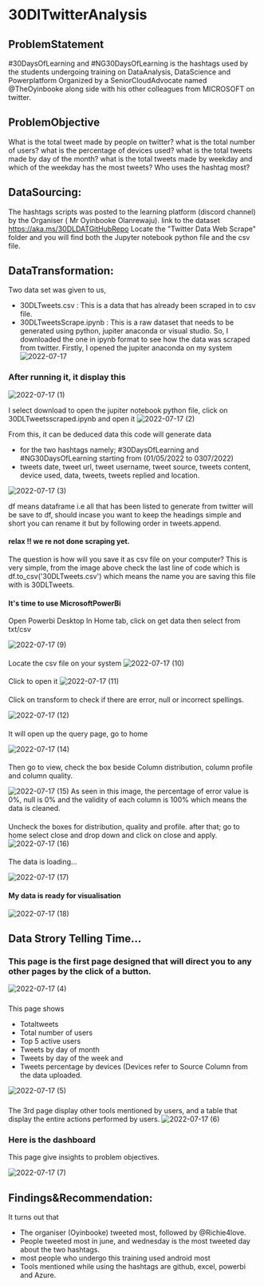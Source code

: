 # 30DlTwitterAnalysis
## ProblemStatement
#30DaysOfLearning and #NG30DaysOfLearning is the hashtags used by the students undergoing training on DataAnalysis, DataScience and Powerplatform Organized by a SeniorCloudAdvocate named @TheOyinbooke along side with his other colleagues from MICROSOFT on twitter.



## ProblemObjective
What is the total tweet made by people on twitter? what is the total number of  users? what is the percentage of devices used? what is the total tweets made by day of the month? what is the total tweets made by weekday and which of the weekday has the most tweets? Who uses the hashtag most?




## DataSourcing: 
The hashtags scripts was posted to the learning platform (discord channel) by the Organiser ( Mr Oyinbooke Olanrewaju). link to the dataset https://aka.ms/30DLDATGitHubRepo Locate the "Twitter Data Web Scrape" folder and you will find both the Jupyter notebook python file and the csv file.


## DataTransformation:
Two data set was given to us,
- 30DLTweets.csv : This is a data that has already been scraped in to csv file.
- 30DLTweetsScrape.ipynb : This is a raw dataset that needs to be generated using python, jupiter anaconda or visual studio.
So, I downloaded the one in ipynb format to see how the data was scraped from twitter.
Firstly, I opened the jupiter anaconda on my system
![2022-07-17](https://user-images.githubusercontent.com/107118603/179413512-506271dc-1689-40c0-9860-8a504ba2ff02.png)

### After running it, it display this
![2022-07-17 (1)](https://user-images.githubusercontent.com/107118603/179416084-d8b8f6ee-6726-4e42-ba63-34d5d7dd5bb5.png)


I select download to open the jupiter notebook python file, click on 30DLTweetsscraped.ipynb and open it
![2022-07-17 (2)](https://user-images.githubusercontent.com/107118603/179416380-e24f823e-9258-4f66-b951-abd16ed7829d.png)

From this, it can be deduced data this code will generate data 
- for the two hashtags namely; #30DaysOfLearning and #NG30DaysOfLearning starting from (01/05/2022 to 0307/2022)
- tweets date, tweet url, tweet username, tweet source, tweets content,  device used, data, tweets, tweets replied and location.

![2022-07-17 (3)](https://user-images.githubusercontent.com/107118603/179416447-30a8c445-d09f-434e-979f-6d22bd3df109.png)

df means dataframe i.e all that has been listed to generate from twitter will be save to df, should incase you want to keep the headings simple and short you can rename it but by following order in tweets.append.
 #### relax !! we re not done scraping yet.
 The question is how will you save it as csv file on your computer? This is very simple, from the image above check the last line of code which is df.to_csv('30DLTweets.csv') which means the name you are saving this file with is 30DLTweets.
 
 #### It's time to use MicrosoftPowerBi
 Open Powerbi Desktop
 In Home tab, click on get data then select from txt/csv
 
![2022-07-17 (9)](https://user-images.githubusercontent.com/107118603/179419630-8d54c220-4d7c-4505-94cd-b9306b5785e7.png)


####
Locate the csv file on your system
![2022-07-17 (10)](https://user-images.githubusercontent.com/107118603/179419646-036f0deb-715c-4c22-8f5f-da1d09f4a158.png)


####
Click to open it
![2022-07-17 (11)](https://user-images.githubusercontent.com/107118603/179419676-dc1ef01b-9948-4a89-bb3d-f95b73332714.png)

####
Click on transform to check if there are error, null or incorrect spellings.

![2022-07-17 (12)](https://user-images.githubusercontent.com/107118603/179419743-1e268c64-6460-4404-8247-2938b07bc475.png)


####
It will open up the query page, go to home

![2022-07-17 (14)](https://user-images.githubusercontent.com/107118603/179419919-f3fcf77e-7457-402a-9648-be050b948e91.png)

####
Then go to view, check the box beside Column distribution, column profile and column quality.

![2022-07-17 (15)](https://user-images.githubusercontent.com/107118603/179420078-fd7db884-bfc9-40af-950a-33168847aabc.png)
 As seen in this image, the percentage of error value is 0%, null is 0% and the validity of each column is 100% which means the data is cleaned. 
 
#### 
Uncheck the boxes for distribution, quality and profile.
after that;
go to home
select close and drop down and click on close and apply.
![2022-07-17 (16)](https://user-images.githubusercontent.com/107118603/179420246-98949eab-d285-4173-8356-18ae96e56b2c.png)


####
The data is loading...

 ![2022-07-17 (17)](https://user-images.githubusercontent.com/107118603/179420273-50905712-4a07-4cfc-a0d8-0e709320b2b6.png)
 
 #### My data is ready for visualisation
 
![2022-07-17 (18)](https://user-images.githubusercontent.com/107118603/179420307-27f1cb81-478d-431c-9c61-281e64c2aebc.png)


## Data Strory Telling Time...
### This page is the first page designed that will direct you to any other pages by the click of a button.
 ![2022-07-17 (4)](https://user-images.githubusercontent.com/107118603/179420347-90f96667-4b24-4635-b05f-a73241a00865.png)
 
 ### 
  This page shows 
 - Totaltweets
 - Total number of users
 -  Top 5 active users
 -  Tweets by day of month
 -  Tweets by day of the week and
 -  Tweets percentage by devices (Devices refer to Source Column from the data uploaded.
 
 ![2022-07-17 (5)](https://user-images.githubusercontent.com/107118603/179420562-46184faa-fbec-4bbc-aa07-2afdd43dd527.png)


 
 ###
The 3rd page display other tools mentioned by users, and a table that display the entire actions performed by users. 
![2022-07-17 (6)](https://user-images.githubusercontent.com/107118603/179420577-1b5d8d77-01e3-4b26-907f-9c56d99d846f.png)


### Here is the dashboard
This page give insights to problem objectives.

![2022-07-17 (7)](https://user-images.githubusercontent.com/107118603/179420672-2416c080-2dac-41a7-8a0a-1c2e99031ee5.png)


## Findings&Recommendation:
It turns out that
- The organiser (Oyinbooke) tweeted most, followed by @Richie4love.
- People tweeted most in june, and wednesday is the most tweeted day about the two hashtags.
- most people who undergo this training used android most
- Tools mentioned while using the hashtags are github, excel, powerbi  and Azure.

